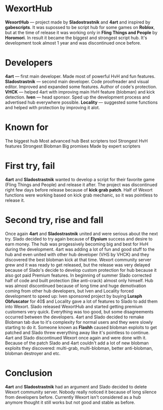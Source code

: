 # WexortHub
**WexortHub** — project made by **Sladostrastnik** and **4art** and inspired by **gabescripts**. It was supossed to be script hub for some games on **Roblox**, but at the time of release it was working only in **Fling Things and People** by **Horomori**. In result it became the biggest and strongest script hub. It's development took almost 1 year and was discontinued once before.

# Developers
**4art** — first main developer. Made most of powerful HvH and fun features.
**Sladostrastnik** — second main developer. Code proofreader and visual editor. Improved and expanded some features. Author of code's protection.
**VHCK** — helped 4art with improving main HvH feature (blobman) and kick detection.
**Iven** — head sponsor. Sped up the development process and advertised hub everywhere possible.
**Locality** — suggested some functions and helped with protection by improving it alot.

# Known for
The biggest hub
Most advanced hub
Best scripters tool
Strongest HvH features
Strongest Blobman
Big promises
Made by expert scripters

# First try, fail
**4art** and **Sladostrastnik** wanted to develop a script for their favorite game (Fling Things and People) and release it after. The project was discontinued right few days before release because of **kick grab patch**. Half of Wexort functions were working based on kick grab mechanic, so it was pointless to release it.

# Second try, rise and fall
Once again **4art** and **Sladostrastnik** united and were serious about the next try. Slado decided to try again because of **Elysium** success and desire to earn money. The hub was progessively becoming big and best for HvH during the development. 4art was adding a lot of fun and good stuff to the hub and even united with other hub developer (VHS by VHCK) and they discovered the best blobman kick at that time. Wexort community server grew and it was ready to get released, but the release was very delayed because of Slado's decide to develop custom protection for hub because it also got paid Premium features. In beginning of summer Slado corrected half of code and built protection (like anti-crack) almost only himself. Hub was almost discontinued because of long time and huge demotivation coming from other hub developers, but Iven and Locality forced development to speed up: Iven sponsored project by buying **Luraph Obfuscator** for 40$ and Locality gave a lot of features to Slado to add them into Wexort.
Slado released WexortHub and started getting premium customers very quick. Everything was too good, but some disagreements occurred between the developers. 4art and Slado decided to remake Blobman tab due to it's complexity for normal users and they were slowly starting to do it. Someone known as **Flashh** caused blobman exploits to get patched and Slado threw everything away like it's pointless to continue. 4art and Slado discontinued Wexort once again and were done with it. Because of the patch Slado and 4art couldn't add a lot of new blobman exploits they discovered: multi-grab, multi-blobman, better anti-blobman, blobman destroyer and etc.

# Conclusion
**4art** and **Sladostrastnik** had an argument and Slado decided to delete Wexort community server. Nobody really noticed it because of long silence from developers before. Currently Wexort isn't considered as a hub anymore thought it still works but not good and stable as before.
